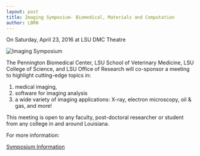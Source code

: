 ```yaml
---
layout: post
title: Imaging Symposium- Biomedical, Materials and Computation
author: LBRN
---
```


<p class="text-error">On Saturday, April 23, 2016 at LSU DMC Theatre</p>

![Imaging Symposium][2]

The Pennington Biomedical Center, LSU School of Veterinary Medicine, LSU College of Science, and LSU Office of Research will co-sponsor a meeting to highlight cutting-edge topics in:

1. medical imaging,
2. software for imaging analysis
3. a wide variety of imaging applications: X-ray, electron microscopy, oil & gas, and more!

This meeting is open to any faculty, post-doctoral researcher or student from any college in and around Louisiana. 

For more information:

<p><a href="https://www.cct.lsu.edu/events/imaging-symposium-biomedical-materials-computation" class="btn btn-info" style="margin-bottom: 30px">Symposium Information</a></p>

[1]: https://www.cct.lsu.edu/events/imaging-symposium-biomedical-materials-computation
[2]: /files/images/imagingsymposium.jpg